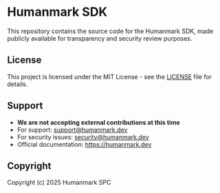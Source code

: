 # Humanmark SDK

This repository contains the source code for the Humanmark SDK, made publicly available for transparency and security review purposes.

## License

This project is licensed under the MIT License - see the [LICENSE](LICENSE) file for details.

## Support

- **We are not accepting external contributions at this time**
- For support: support@humanmark.dev
- For security issues: security@humanmark.dev
- Official documentation: https://humanmark.dev

## Copyright

Copyright (c) 2025 Humanmark SPC
